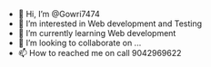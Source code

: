 - 👋 Hi, I’m @Gowri7474
- 👀 I’m interested in Web development and Testing
- 🌱 I’m currently learning Web development
- 💞️ I’m looking to collaborate on ...
- 📫 How to reached me on call 9042969622

<!---
Gowri7474/Gowri7474 is a ✨ special ✨ repository because its `README.md` (this file) appears on your GitHub profile.
You can click the Preview link to take a look at your changes.
--->
